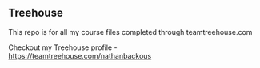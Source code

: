## Treehouse

This repo is for all my course files completed through teamtreehouse.com

Checkout my Treehouse profile - https://teamtreehouse.com/nathanbackous